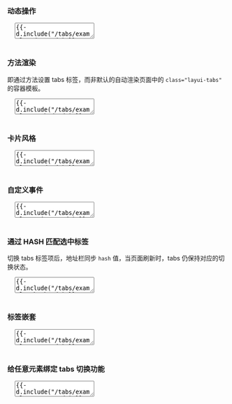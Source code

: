 <h3 lay-toc="{level: 2, id: 'examples', hot: true}" class="layui-hide">动态操作</h3>

<pre class="layui-code" lay-options="{preview: true, text: {preview: '动态操作'}, layout: ['preview', 'code'], codeStyle: 'max-height: 520px;', tools: ['full'], done: function(obj){
  obj.render();
}}">
  <textarea>
{{- d.include("/tabs/examples/demo.md") }}
  </textarea>
</pre>

<h3 id="demo-method" lay-toc="{level: 2}">方法渲染</h3>

即通过方法设置 tabs 标签，而非默认的自动渲染页面中的 `class="layui-tabs"` 的容器模板。

<pre class="layui-code" lay-options="{preview: true, layout: ['preview', 'code'], tools: ['full'], codeStyle: 'max-height: 520px;'}">
  <textarea>
{{- d.include("/tabs/examples/method.md") }}
  </textarea>
</pre>

<h3 id="demo-card" lay-toc="{level: 2}">卡片风格</h3>

<pre class="layui-code" lay-options="{preview: true, layout: ['preview', 'code'], codeStyle: 'max-height: 520px;', tools: ['full'], done: function(obj){
  obj.render();
}}">
  <textarea>
{{- d.include("/tabs/examples/card.md") }}
  </textarea>
</pre>

<h3 id="demo-trigger" lay-toc="{level: 2}">自定义事件</h3>

<pre class="layui-code" lay-options="{preview: true, layout: ['preview', 'code'], codeStyle: 'max-height: 520px;', tools: ['full'], done: function(obj){
  obj.render();
}}">
  <textarea>
{{- d.include("/tabs/examples/trigger.md") }}
  </textarea>
</pre>

<h3 id="demo-hash" lay-toc="{level: 2, title: 'HASH 匹配'}">通过 HASH 匹配选中标签</h3>

切换 tabs 标签项后，地址栏同步 `hash` 值，当页面刷新时，tabs 仍保持对应的切换状态。

<pre class="layui-code" lay-options="{preview: true, layout: ['preview', 'code'], codeStyle: 'max-height: 520px;', tools: ['full'], done: function(obj){
  obj.render();
}}">
  <textarea>
{{- d.include("/tabs/examples/hash.md") }}
  </textarea>
</pre>

<h3 id="demo-nest" lay-toc="{level: 2}">标签嵌套</h3>

<pre class="layui-code" lay-options="{preview: true, layout: ['preview', 'code'], codeStyle: 'max-height: 520px;', tools: ['full'], done: function(obj){
  obj.render();
}}">
  <textarea>
{{- d.include("/tabs/examples/nest.md") }}
  </textarea>
</pre>

<h3 id="demo-custom" lay-toc="{level: 2, title: '自定义标签'}">给任意元素绑定 tabs 切换功能</h3>

<pre class="layui-code" lay-options="{preview: true, layout: ['preview', 'code'], codeStyle: 'max-height: 520px;', tools: ['full']}">
  <textarea>
{{- d.include("/tabs/examples/custom.md") }}
  </textarea>
</pre>
